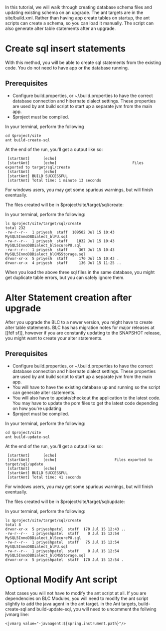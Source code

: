 In this tutorial, we will walk through creating database schema files and updating existing schema on an upgrade. The ant targets are in the site/build.xml.  Rather than having app create tables on startup, the ant scripts can create a schema, so you can load it manually.  The script can also generate alter table statements after an upgrade.  


# Create sql insert statements
With this method, you will be able to create sql statements from the existing code.
You do not need to have app or the database running.

## Prerequisites
- Configure build.properties, or ~/.build.properties to have the correct database connection and hibernate dialect settings.  These properties are used by ant build script to start up a separate jvm from the main app.
- $project must be compiled. 

In your terminal, perform the following

```
cd $project/site
ant build-create-sql
```

At the end of the run,  you'll get a output like so:

```
 [startAnt]      [echo] 
 [startAnt]      [echo]     	                         Files exported to target/sql/create
 [startAnt]      [echo]     	                    
 [startAnt] BUILD SUCCESSFUL
 [startAnt] Total time: 1 minute 13 seconds
```

For windows users, you may get some spurious warnings, but will finish eventually.

The files created will be in  $project/site/target/sql/create:

In your terminal, perform the following:

```
ls $project/site/target/sql/create
total 232
-rw-r--r--  1 priyesh  staff  109502 Jul 15 10:43 MySQL5InnoDBDialect_blPU.sql
-rw-r--r--  1 priyesh  staff    1032 Jul 15 10:43 MySQL5InnoDBDialect_blSecurePU.sql
-rw-r--r--  1 priyesh  staff     367 Jul 15 10:43 MySQL5InnoDBDialect_blCMSStorage.sql
drwxr-xr-x  5 priyesh  staff     170 Jul 15 10:43 .
drwxr-xr-x  4 priyesh  staff     136 Jul 15 11:25 ..
```

When you load the above three sql files in the same database, you might get duplicate table errors, but you can safely ignore them. 

# Alter Statement creation after upgrade

After you upgrade the BLC to a newer version, you might have to create alter table statements.  BLC has has migration notes for major releases at [[fdf sf]], however if you are constantly updating to the SNAPSHOT release, you might want to create your alter statements. 

## Prerequisites
- Configure build.properties, or ~/.build.properties to have the correct database connection and hibernate dialect settings.  These properties are used by ant build script to start up a separate jvm from the main app.
- You will have to have the existing database up and running so the script can generate alter statements. 
- You will also have to update/checkout the application to the latest code.  You may have to update the pom files to get the latest code depending on how you're updating
- $project must be compiled. 

In your terminal, perform the following:

```
cd $project/site
ant build-update-sql
```

At the end of the run,  you'll get a output like so:

``` 
 [startAnt]      [echo] 
 [startAnt]      [echo]     	                 Files exported to target/sql/update
 [startAnt]      [echo]     	            
 [startAnt] BUILD SUCCESSFUL
 [startAnt] Total time: 41 seconds
```

For windows users, you may get some spurious warnings, but will finish eventually.

The files created will be in  $project/site/target/sql/update:

In your terminal, perform the following:

```
ls $project/site/target/sql/create
total 8
drwxr-xr-x  5 priyeshpatel  staff  170 Jul 15 12:43 ..
-rw-r--r--  1 priyeshpatel  staff    0 Jul 15 12:54 MySQL5InnoDBDialect_blSecurePU.sql
-rw-r--r--  1 priyeshpatel  staff   75 Jul 15 12:54 MySQL5InnoDBDialect_blPU.sql
-rw-r--r--  1 priyeshpatel  staff    0 Jul 15 12:54 MySQL5InnoDBDialect_blCMSStorage.sql
drwxr-xr-x  5 priyeshpatel  staff  170 Jul 15 12:54 .
```

# Optional Modify Ant script
Most cases you will not have to modify the ant script at all. If you are dependencies on BLC Modules, you will need to modify the ant script slightly to add the java agent in the ant target.
in the Ant targets, build-create-sql and build-update-sql, you will need to uncomment the follwing jvmarg line:

```
<jvmarg value="-javaagent:${spring.instrument.path}"/>
```
